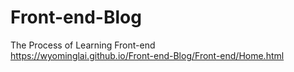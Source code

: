 # Front-end-Blog
The Process of Learning Front-end <br>
https://wyominglai.github.io/Front-end-Blog/Front-end/Home.html
